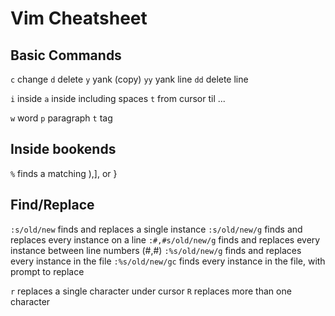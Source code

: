 # Vim Cheatsheet

## Basic Commands
`c` change
`d` delete
`y` yank (copy)
`yy` yank line
`dd` delete line

`i` inside
`a` inside including spaces
`t` from cursor til ...

`w` word
`p` paragraph
`t` tag

## Inside bookends
`%` finds a matching ),], or }

## Find/Replace
`:s/old/new` finds and replaces a single instance 
`:s/old/new/g` finds and replaces every instance on a line
`:#,#s/old/new/g` finds and replaces every instance between line numbers (#,#)
`:%s/old/new/g` finds and replaces every instance in the file
`:%s/old/new/gc` finds every instance in the file, with prompt to replace

`r` replaces a single character under cursor
`R` replaces more than one character


